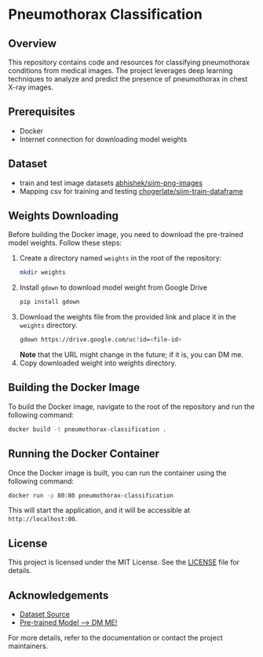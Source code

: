 # Pneumothorax Classification

## Overview
This repository contains code and resources for classifying pneumothorax conditions from medical images. The project leverages deep learning techniques to analyze and predict the presence of pneumothorax in chest X-ray images.

## Prerequisites
- Docker
- Internet connection for downloading model weights

## Dataset 
- train and test image datasets [abhishek/siim-png-images](https://www.kaggle.com/datasets/abhishek/siim-png-images)
- Mapping csv for training and testing [chogerlate/siim-train-dataframe](https://www.kaggle.com/datasets/chogerlate/siim-train-dataframe)

## Weights Downloading
Before building the Docker image, you need to download the pre-trained model weights. Follow these steps:

1. Create a directory named `weights` in the root of the repository:
    ```sh
    mkdir weights
    ```
2. Install `gdown` to download model weight from Google Drive
   ```sh
   pip install gdown
   ```
4. Download the weights file from the provided link and place it in the `weights` directory. 
    ```sh
    gdown https://drive.google.com/uc?id=<file-id>
    ```
   **Note** that the URL might change in the future; if it is, you can DM me.
5. Copy downloaded weight into weights directory.
## Building the Docker Image
To build the Docker image, navigate to the root of the repository and run the following command:
```sh
docker build -t pneumothorax-classification .
```

## Running the Docker Container
Once the Docker image is built, you can run the container using the following command:
```sh
docker run -p 80:80 pneumothorax-classification
```

This will start the application, and it will be accessible at `http://localhost:80`.

## License
This project is licensed under the MIT License. See the [LICENSE](LICENSE) file for details.

## Acknowledgements
- [Dataset Source](https://www.kaggle.com/datasets/abhishek/siim-png-images?select=test_png)
- [Pre-trained Model --> DM ME!](https://www.instagram.com/chogerlatte/)

For more details, refer to the documentation or contact the project maintainers.
